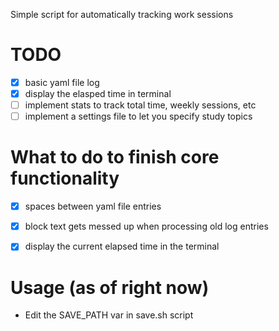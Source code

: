 Simple script for automatically tracking work sessions

# TODO
- [x] basic yaml file log
- [x] display the elasped time in terminal
- [ ] implement stats to track total time, weekly sessions, etc
- [ ] implement a settings file to let you specify study topics

# What to do to finish core functionality
- [x] spaces between yaml file entries
- [x] block text gets messed up when processing old log entries
- [x] display the current elapsed time in the terminal


# Usage (as of right now)
- Edit the SAVE_PATH var in save.sh script 
